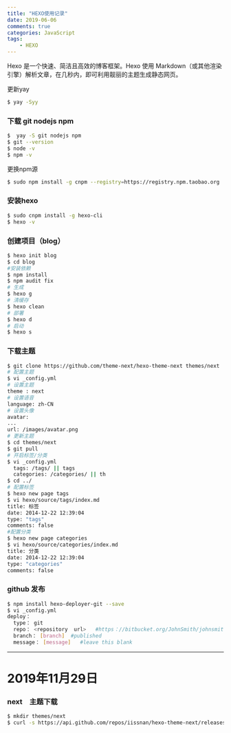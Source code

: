 ```yaml
---
title: "HEXO使用记录"
date: 2019-06-06
comments: true
categories: JavaScript
tags:
    - HEXO
---
```

Hexo 是一个快速、简洁且高效的博客框架。Hexo 使用 Markdown（或其他渲染引擎）解析文章，在几秒内，即可利用靓丽的主题生成静态网页。
 <!-- more -->

更新yay
```bash
$ yay -Syy
```
### 下载  git nodejs npm
```bash
$  yay -S git nodejs npm
$ git --version
$ node -v
$ npm -v
```
更换npm源
```bash
$ sudo npm install -g cnpm --registry=https://registry.npm.taobao.org
```
### 安装hexo
```bash
$ sudo cnpm install -g hexo-cli
$ hexo -v
```
### 创建项目（blog）
```bash
$ hexo init blog
$ cd blog
#安装依赖
$ npm install
$ npm audit fix
# 生成
$ hexo g
# 清缓存
$ hexo clean
# 部署
$ hexo d
# 启动
$ hexo s
```
### 下载主题
```bash
$ git clone https://github.com/theme-next/hexo-theme-next themes/next
# 配置主题
$ vi _config.yml
# 设置主题
theme : next
# 设置语音
language: zh-CN
# 设置头像
avatar:
...
url: /images/avatar.png
# 更新主题
$ cd themes/next
$ git pull
# 开启标签/分类
$ vi _config.yml
  tags: /tags/ || tags
  categories: /categories/ || th
$ cd ../
# 配置标签
$ hexo new page tags
$ vi hexo/source/tags/index.md
title: 标签
date: 2014-12-22 12:39:04
type: "tags"
comments: false
#配置分类
$ hexo new page categories
$ vi hexo/source/categories/index.md
title: 分类
date: 2014-12-22 12:39:04
type: "categories"
comments: false
```

### github 发布
```bash
$ npm install hexo-deployer-git --save
$ vi _config.yml
deploy：
  type： git    
  repo： <repository  url>   #https：//bitbucket.org/JohnSmith/johnsmith.bitbucket.io 
  branch： [branch]  #published 
  message： [message]   #leave this blank
```

***
# 2019年11月29日

### next　主题下载
```bash
$ mkdir themes/next
$ curl -s https://api.github.com/repos/iissnan/hexo-theme-next/releases/latest | grep tarball_url | cut -d '"' -f 4 | wget -i - -O- | tar -zx -C themes/next --strip-components=1
```